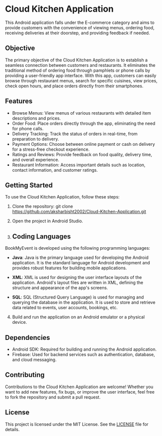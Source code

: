 # Cloud Kitchen Application

This Android application falls under the E-commerce category and aims to provide customers with the convenience of viewing menus, ordering food, receiving deliveries at their doorstep, and providing feedback if needed.

## Objective

The primary objective of the Cloud Kitchen Application is to establish a seamless connection between customers and restaurants. It eliminates the traditional method of ordering food through pamphlets or phone calls by providing a user-friendly app interface. With this app, customers can easily browse through restaurant menus, search for specific cuisines, view prices, check open hours, and place orders directly from their smartphones.

## Features

- Browse Menus: View menus of various restaurants with detailed item descriptions and prices.
- Order Food: Place orders directly through the app, eliminating the need for phone calls.
- Delivery Tracking: Track the status of orders in real-time, from preparation to delivery.
- Payment Options: Choose between online payment or cash on delivery for a stress-free checkout experience.
- Ratings and Reviews: Provide feedback on food quality, delivery time, and overall experience.
- Restaurant Information: Access important details such as location, contact information, and customer ratings.

## Getting Started

To use the Cloud Kitchen Application, follow these steps:

1. Clone the repository:
git clone https://github.com/aksharbisht2002/Cloud-Kitchen-Application.git


2. Open the project in Android Studio.
3. ## Coding Languages

BookMyEvent is developed using the following programming languages:

- **Java**: Java is the primary language used for developing the Android application. It is the standard language for Android development and provides robust features for building mobile applications.

- **XML**: XML is used for designing the user interface layouts of the application. Android's layout files are written in XML, defining the structure and appearance of the app's screens.

- **SQL**: SQL (Structured Query Language) is used for managing and querying the database in the application. It is used to store and retrieve data related to events, user accounts, bookings, etc.





4. Build and run the application on an Android emulator or a physical device.

## Dependencies

- Android SDK: Required for building and running the Android application.
- Firebase: Used for backend services such as authentication, database, and cloud messaging.

## Contributing

Contributions to the Cloud Kitchen Application are welcome! Whether you want to add new features, fix bugs, or improve the user interface, feel free to fork the repository and submit a pull request.

## License

This project is licensed under the MIT License. See the [LICENSE](LICENSE) file for details.






